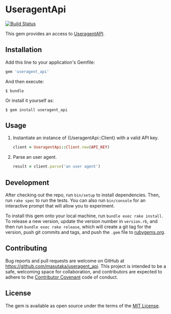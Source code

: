# UseragentApi

[![Build Status](https://travis-ci.org/feedforce/useragent_api.svg?branch=master)][travisci]

[travisci]: https://travis-ci.org/feedforce/useragent_api

This gem provides an access to [UseragentAPI](https://useragentapi.com).

## Installation

Add this line to your application's Gemfile:

```ruby
gem 'useragent_api'
```

And then execute:

    $ bundle

Or install it yourself as:

    $ gem install useragent_api

## Usage

1. Instantiate an instance of {UseragentApi::Client} with a valid API key.

    ```ruby
    client = UseragentApi::Client.new(API_KEY)
    ```

2. Parse an user agent.

    ```ruby
    result = client.parse('an user agent')
    ```

## Development

After checking out the repo, run `bin/setup` to install dependencies. Then, run `rake spec` to run the tests. You can also run `bin/console` for an interactive prompt that will allow you to experiment.

To install this gem onto your local machine, run `bundle exec rake install`. To release a new version, update the version number in `version.rb`, and then run `bundle exec rake release`, which will create a git tag for the version, push git commits and tags, and push the `.gem` file to [rubygems.org](https://rubygems.org).

## Contributing

Bug reports and pull requests are welcome on GitHub at https://github.com/masutaka/useragent_api. This project is intended to be a safe, welcoming space for collaboration, and contributors are expected to adhere to the [Contributor Covenant](http://contributor-covenant.org) code of conduct.


## License

The gem is available as open source under the terms of the [MIT License](http://opensource.org/licenses/MIT).

